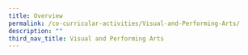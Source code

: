 ```yaml
---
title: Overview
permalink: /co-curricular-activities/Visual-and-Performing-Arts/
description: ""
third_nav_title: Visual and Performing Arts
---
```

